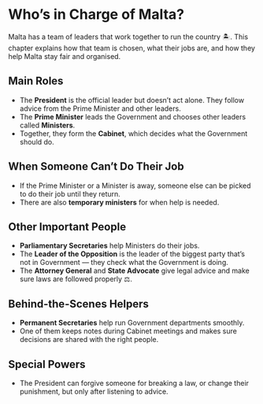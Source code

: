 # Who’s in Charge of Malta?

Malta has a team of leaders that work together to run the country 🏝️. This chapter explains how that team is chosen, what their jobs are, and how they help Malta stay fair and organised.

## Main Roles

- The **President** is the official leader but doesn’t act alone. They follow advice from the Prime Minister and other leaders.
- The **Prime Minister** leads the Government and chooses other leaders called **Ministers**.
- Together, they form the **Cabinet**, which decides what the Government should do.

## When Someone Can’t Do Their Job

- If the Prime Minister or a Minister is away, someone else can be picked to do their job until they return.
- There are also **temporary ministers** for when help is needed.

## Other Important People

- **Parliamentary Secretaries** help Ministers do their jobs.
- The **Leader of the Opposition** is the leader of the biggest party that’s not in Government — they check what the Government is doing.
- The **Attorney General** and **State Advocate** give legal advice and make sure laws are followed properly ⚖️.

## Behind-the-Scenes Helpers

- **Permanent Secretaries** help run Government departments smoothly.
- One of them keeps notes during Cabinet meetings and makes sure decisions are shared with the right people.

## Special Powers

- The President can forgive someone for breaking a law, or change their punishment, but only after listening to advice.

